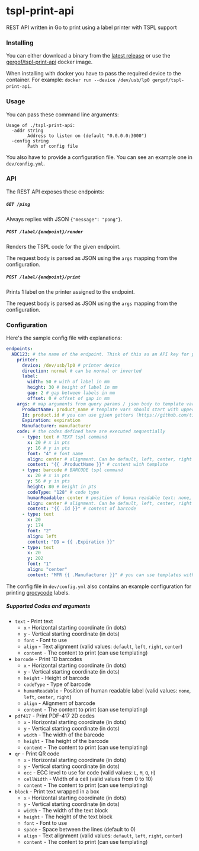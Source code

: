# tspl-print-api
REST API written in Go to print using a label printer with TSPL support



### Installing

You can either download a binary from the [latest release](https://github.com/gergof/tspl-print-api/releases/latest) or use the [gergof/tspl-print-api](...) docker image.

When installing with docker you have to pass the required device to the container. For example: `docker run --device /dev/usb/lp0 gergof/tspl-print-api`.



### Usage

You can pass these command line arguments:

```
Usage of ./tspl-print-api:
  -addr string
    	Address to listen on (default "0.0.0.0:3000")
  -config string
    	Path of config file
```

You also have to provide a configuration file. You can see an example one in `dev/config.yml`.



### API

The REST API exposes these endpoints:

##### `GET /ping`

Always replies with JSON `{"message": "pong"}`.

##### `POST /label/{endpoint}/render`

Renders the TSPL code for the given endpoint.

The request body is parsed as JSON using the `args` mapping from the configuration.

##### `POST /label/{endpoint}/print`

Prints 1 label on the printer assigned to the endpoint.

The request body is parsed as JSON using the `args` mapping from the configuration.



### Configuration

Here's the sample config file with explanations:

```yaml
endpoints:
  ABC123: # the name of the endpoint. Think of this as an API key for public-facing apis
    printer:
      device: /dev/usb/lp0 # printer device
      direction: normal # can be normal or inverted
      label:
        width: 50 # with of label in mm
        height: 30 # height of label in mm
        gap: 2 # gap between labels in mm
        offset: 0 # offset of gap in mm
    args: # map arguments from query params / json body to template variables.
      ProductName: product_name # template vars should start with uppercase letter
      Id: product.id # you can use gjson getters (https://github.com/tidwall/gjson) here
      Expiration: expiration
      Manufacturer: manufacturer
    code: # the codes defined here are executed sequentially
      - type: text # TEXT tspl command
        x: 20 # x in pts
        y: 16 # y in pts
        font: "4" # font name
        align: center # alignment. Can be default, left, center, right
        content: "{{ .ProductName }}" # content with template
      - type: barcode # BARCODE tspl command
        x: 20 # x in pts
        y: 56 # y in pts
        height: 80 # height in pts
        codeType: "128" # code type
        humanReadable: center # position of human readable text: none, left, center, right
        align: center # alignment. Can be default, left, center, right
        content: "{{ .Id }}" # content of barcode
      - type: text
        x: 20
        y: 174
        font: "2"
        align: left
        content: "DD = {{ .Expiration }}"
      - type: text
        x: 20
        y: 202
        font: "1"
        align: "center"
        content: "MFR {{ .Manufacturer }}" # you can use templates with additional text
```

The config file in `dev/config.yml` also contains an example configuration for printing [grocycode](https://github.com/grocy/grocy/blob/master/docs/grocycode.md) labels.

##### Supported Codes and arguments

- `text` - Print text
  - `x` - Horizontal starting coordinate (in dots)
  - `y` - Vertical starting coordinate (in dots)
  - `font` - Font to use
  - `align` - Text alignment (valid values: `default`, `left`, `right`, `center`)
  - `content` - The content to print (can use templating)
- `barcode` - Print 1D barcodes
  - `x` - Horizontal starting coordinate (in dots)
  - `y` - Vertical starting coordinate (in dots)
  - `height` - Height of barcode
  - `codeType` - Type of barcode
  - `humanReadable` - Position of human readable label (valid values: `none`, `left`, `center`, `right`)
  - `align` - Alignment of barcode
  - `content` - The content to print (can use templating)
- `pdf417` - Print PDF-417 2D codes
  - `x` - Horizontal starting coordinate (in dots)
  - `y` - Vertical starting coordinate (in dots)
  - `width` - The width of the barcode
  - `height` - The height of the barcode
  - `content` - The content to print (can use templating)
- `qr` - Print QR code
  - `x` - Horizontal starting coordinate (in dots)
  - `y` - Vertical starting coordinate (in dots)
  - `ecc` - ECC level to use for code (valid values: `L`, `M`, `Q`, `H`)
  - `cellWidth` - Width of a cell (valid values from 0 to 10)
  - `content` - The content to print (can use templating)
- `block` - Print text wrapped in a box
  - `x` - Horizontal starting coordinate (in dots)
  - `y` - Vertical starting coordinate (in dots)
  - `width` - The width of the text block
  - `height` - The height of the text block
  - `font` - Font to use
  - `space` - Space between the lines (default to 0)
  - `align` - Text alignment (valid values: `default`, `left`, `right`, `center`)
  - `content` - The content to print (can use templating)
